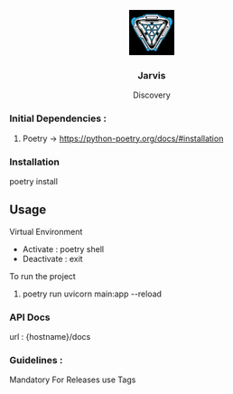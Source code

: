 <p align="center">
  <a href="https://github.com/bitclass-live/jarvis">
    <img src="jarvis.png" alt="Logo" width="80" height="80">
  </a>

  <h3 align="center">Jarvis</h3>

  <p align="center">
    Discovery
    <br />
  </p>
</p>


### Initial Dependencies :
1. Poetry -> https://python-poetry.org/docs/#installation


### Installation
poetry install 

## Usage
Virtual Environment
- Activate :  poetry shell
- Deactivate : exit

To run the project
1. poetry run uvicorn main:app --reload

### API Docs 
url : {hostname}/docs

### Guidelines :
Mandatory
For Releases use Tags
